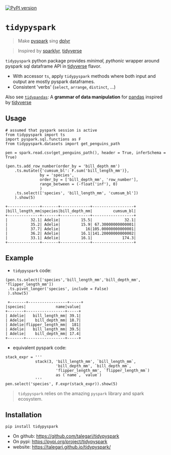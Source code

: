 [![PyPI version](https://badge.fury.io/py/tidypyspark.svg)](https://badge.fury.io/py/tidypyspark)

# `tidypyspark`

> Make [pyspark](https://pypi.org/project/pyspark/) sing [dplyr](https://dplyr.tidyverse.org/)

> Inspired by [sparklyr](https://spark.rstudio.com/), [tidyverse](https://tidyverse.tidyverse.org/)

`tidypyspark` python package provides *minimal, pythonic* wrapper around pyspark sql dataframe API in [tidyverse](https://tidyverse.tidyverse.org/) flavor.

-   With accessor `ts`, apply `tidypyspark` methods where both input and output are mostly pyspark dataframes.
-   Consistent 'verbs' (`select`, `arrange`, `distinct`, ...)

Also see [`tidypandas`](https://pypi.org/project/tidypandas/): A **grammar of data manipulation** for [pandas](https://pandas.pydata.org/docs/index.html) inspired by [tidyverse](https://tidyverse.tidyverse.org/)

## Usage

    # assumed that pyspark session is active
    from tidypyspark import ts 
    import pyspark.sql.functions as F
    from tidypyspark.datasets import get_penguins_path

    pen = spark.read.csv(get_penguins_path(), header = True, inferSchema = True)

    (pen.ts.add_row_number(order_by = 'bill_depth_mm')
        .ts.mutate({'cumsum_bl': F.sum('bill_length_mm')},
                   by = 'species',
                   order_by = ['bill_depth_mm', 'row_number'],
                   range_between = (-float('inf'), 0)
                   )
        .ts.select(['species', 'bill_length_mm', 'cumsum_bl'])
        ).show(5)
        
    +--------------+-------+-------------+------------------+
    |bill_length_mm|species|bill_depth_mm|         cumsum_bl|
    +--------------+-------+-------------+------------------+
    |          32.1| Adelie|         15.5|              32.1|
    |          35.2| Adelie|         15.9| 67.30000000000001|
    |          37.7| Adelie|           16|105.00000000000001|
    |          36.2| Adelie|         16.1|141.20000000000002|
    |          33.1| Adelie|         16.1|             174.3|
    +--------------+-------+-------------+------------------+

## Example

-   `tidypyspark` code:

<!-- -->

    (pen.ts.select(['species','bill_length_mm','bill_depth_mm', 'flipper_length_mm'])
     .ts.pivot_longer('species', include = False)
     ).show(5)
     
     +-------+-----------------+-----+
    |species|             name|value|
    +-------+-----------------+-----+
    | Adelie|   bill_length_mm| 39.1|
    | Adelie|    bill_depth_mm| 18.7|
    | Adelie|flipper_length_mm|  181|
    | Adelie|   bill_length_mm| 39.5|
    | Adelie|    bill_depth_mm| 17.4|
    +-------+-----------------+-----+

-   equivalent pyspark code:

<!-- -->

    stack_expr = '''
                 stack(3, 'bill_length_mm', `bill_length_mm`,
                          'bill_depth_mm', `bill_depth_mm`,
                          'flipper_length_mm', `flipper_length_mm`)
                          as (`name`, `value`)
                 '''
    pen.select('species', F.expr(stack_expr)).show(5)

> `tidypyspark` relies on the amazing `pyspark` library and spark ecosystem.

## Installation

`pip install tidypyspark`

-   On github: <https://github.com/talegari/tidypyspark>
-   On pypi: <https://pypi.org/project/tidypyspark>
-   website: <https://talegari.github.io/tidypyspark/>
